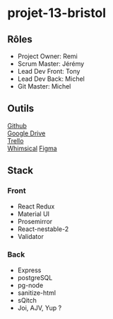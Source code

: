 # projet-13-bristol

## Rôles

- Project Owner: Remi
- Scrum Master: Jérémy
- Lead Dev Front: Tony
- Lead Dev Back: Michel
- Git Master: Michel

## Outils

[Github](https://github.com/O-clock-Valhalla/projet-13-bristol)  
[Google Drive](https://drive.google.com/drive/u/0/folders/1Ba-Q8_Z_vk6C8-oc9J79TO6lZZoXPbcH)  
[Trello](https://trello.com/b/16udhjpa/bristol)  
[Whimsical](https://whimsical.com/bristol-9h93dcolhrjetiudaectwa)
[Figma](https://www.figma.com/proto/RWjc9Vhz3Su1K86ob0HhMt/BE-apoth%C3%A9ose?node-id=218%3A142&starting-point-node-id=60%3A121)

## Stack

### Front

- React Redux
- Material UI
- Prosemirror
- React-nestable-2
- Validator

### Back

- Express
- postgreSQL
- pg-node
- sanitize-html
- sQitch
- Joi, AJV, Yup ?
